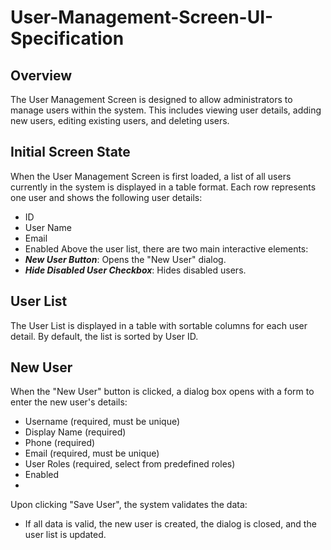 # User-Management-Screen-UI-Specification
## Overview
The User Management Screen is designed to allow administrators to manage users within the system. This includes viewing user details, adding new users, editing existing users, and deleting users.

## Initial Screen State
When the User Management Screen is first loaded, a list of all users currently in the system is displayed in a table format. Each row represents one user and shows the following user details:

- ID
- User Name
- Email
- Enabled
Above the user list, there are two main interactive elements:
- ***New User Button***: Opens the "New User" dialog.
- ***Hide Disabled User Checkbox***: Hides disabled users.

## User List
The User List is displayed in a table with sortable columns for each user detail. By default, the list is sorted by User ID.

## New User
When the "New User" button is clicked, a dialog box opens with a form to enter the new user's details:

- Username (required, must be unique)
- Display Name (required)
- Phone (required)
- Email (required, must be unique)
- User Roles (required, select from predefined roles)
- Enabled
-
Upon clicking "Save User", the system validates the data:
- If all data is valid, the new user is created, the dialog is closed, and the user list is updated.
